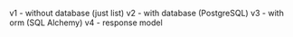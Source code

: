 v1 - without database (just list)
v2 - with database (PostgreSQL)
v3 - with orm (SQL Alchemy)
v4 - response model
